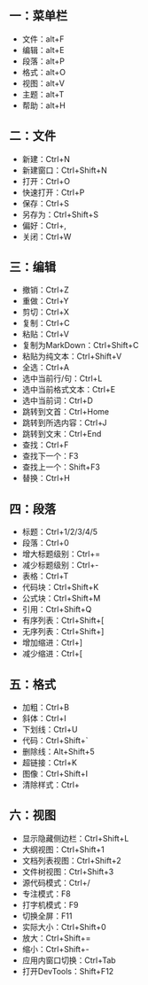 ## 一：菜单栏

- 文件：alt+F
- 编辑：alt+E
- 段落：alt+P
- 格式：alt+O
- 视图：alt+V
- 主题：alt+T
- 帮助：alt+H

## 二：文件

- 新建：Ctrl+N
- 新建窗口：Ctrl+Shift+N
- 打开：Ctrl+O
- 快速打开：Ctrl+P
- 保存：Ctrl+S
- 另存为：Ctrl+Shift+S
- 偏好：Ctrl+,
- 关闭：Ctrl+W

## 三：编辑

- 撤销：Ctrl+Z
- 重做：Ctrl+Y
- 剪切：Ctrl+X
- 复制：Ctrl+C
- 粘贴：Ctrl+V
- 复制为MarkDown：Ctrl+Shift+C
- 粘贴为纯文本：Ctrl+Shift+V
- 全选：Ctrl+A
- 选中当前行/句：Ctrl+L
- 选中当前格式文本：Ctrl+E
- 选中当前词：Ctrl+D
- 跳转到文首：Ctrl+Home
- 跳转到所选内容：Ctrl+J
- 跳转到文末：Ctrl+End
- 查找：Ctrl+F
- 查找下一个：F3
- 查找上一个：Shift+F3
- 替换：Ctrl+H

## 四：段落

- 标题：Ctrl+1/2/3/4/5
- 段落：Ctrl+0
- 增大标题级别：Ctrl+=
- 减少标题级别：Ctrl+-
- 表格：Ctrl+T
- 代码块：Ctrl+Shift+K
- 公式块：Ctrl+Shift+M
- 引用：Ctrl+Shift+Q
- 有序列表：Ctrl+Shift+[
- 无序列表：Ctrl+Shift+]
- 增加缩进：Ctrl+]
- 减少缩进：Ctrl+[

## 五：格式

- 加粗：Ctrl+B
- 斜体：Ctrl+I
- 下划线：Ctrl+U
- 代码：Ctrl+Shift+`
- 删除线：Alt+Shift+5
- 超链接：Ctrl+K
- 图像：Ctrl+Shift+I
- 清除样式：Ctrl+

## 六：视图

- 显示隐藏侧边栏：Ctrl+Shift+L
- 大纲视图：Ctrl+Shift+1
- 文档列表视图：Ctrl+Shift+2
- 文件树视图：Ctrl+Shift+3
- 源代码模式：Ctrl+/
- 专注模式：F8
- 打字机模式：F9
- 切换全屏：F11
- 实际大小：Ctrl+Shift+0
- 放大：Ctrl+Shift+=
- 缩小：Ctrl+Shift+-
- 应用内窗口切换：Ctrl+Tab
- 打开DevTools：Shift+F12